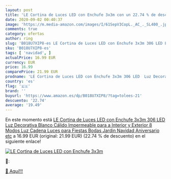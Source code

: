 ```yaml
---
layout: post
title: 'LE Cortina de Luces LED con Enchufe 3x3m con un 22.74 % de descuento'
date: 2020-09-02 00:40:37
image: 'https://m.media-amazon.com/images/I/61SepV3CopL._AC_._SL400_.jpg'
comments: true
category: ofertas
author: ring
slug: 'B018U7XIP8-es LE Cortina de Luces LED con Enchufe 3x3m 306 LED Luz...'
sku: 'B018U7XIP8-es'
tags: [ 'navidad', ]
actualPrice: 16.99 EUR
currency: EUR
price: 16.99
comparePrice: 21.99 EUR
prodname: 'LE Cortina de Luces LED con Enchufe 3x3m 306 LED  Luz Decorativa Blanco Cálido  Impermeable para a Interior y Exterior  8 Modos Luz  Cadena Luces para Fiestas  Bodas  Jardin  Navidad  Aniversario  etc'
country: 'es'
flag: '🇪🇸'
brand: ''
buyurl: 'https://www.amazon.es/dp/B018U7XIP8/?tag=tolees-21'
descuento: '22.74'
average: '19.49'
---
```


En este momento está [LE Cortina de Luces LED con Enchufe 3x3m 306 LED  Luz Decorativa Blanco Cálido  Impermeable para a Interior y Exterior  8 Modos Luz  Cadena Luces para Fiestas  Bodas  Jardin  Navidad  Aniversario  etc](https://www.amazon.es/dp/B018U7XIP8/?tag=tolees-21) a 16.99 EUR (original: 21.99 EUR) (22.74 %  de descuento) en el siguiente enlace!

[![LE Cortina de Luces LED con Enchufe 3x3m](https://m.media-amazon.com/images/I/61SepV3CopL._AC_._SL400_.jpg)](https://www.amazon.es/dp/B018U7XIP8/?tag=tolees-21)

🔎:


[🛒 Aquí!!!](https://www.amazon.es/dp/B018U7XIP8/?tag=tolees-21)
